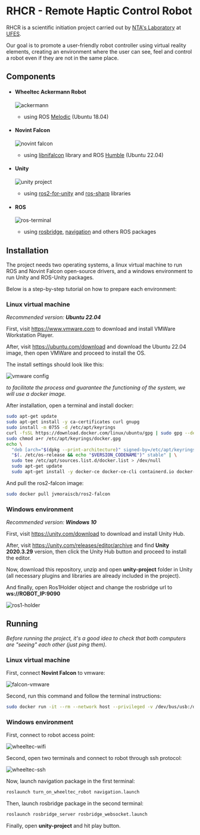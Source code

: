 # RHCR - Remote Haptic Control Robot

RHCR is a scientific initiation project carried out by [NTA's Laboratory](https://nta.ufes.br/) at [UFES](https://www.ufes.br/).

Our goal is to promote a user-friendly robot controller using virtual reality elements, creating an environment where the user can see, feel and control a robot even if they are not in the same place.

## Components

- #### Wheeltec Ackermann Robot

  ![ackermann](/doc/images/ackermann.jpg)

  - using ROS [Melodic](http://wiki.ros.org/melodic) (Ubuntu 18.04)

- #### Novint Falcon

  ![novint falcon](/doc/images/falcon.jpg)

  - using [libnifalcon](https://github.com/libnifalcon/libnifalcon) library and ROS [Humble](https://docs.ros.org/en/humble/index.html) (Ubuntu 22.04)

- #### Unity

  ![unity project](/doc/images/unity-project.png)

  - using [ros2-for-unity](https://github.com/RobotecAI/ros2-for-unity) and [ros-sharp](https://github.com/siemens/ros-sharp) libraries

- #### ROS

  ![ros-terminal](/doc/images/ros-terminal.png)

  - using [rosbridge](http://wiki.ros.org/rosbridge_suite), [navigation](http://wiki.ros.org/navigation) and others ROS packages

## Installation

The project needs two operating systems, a linux virtual machine to run ROS and Novint Falcon open-source drivers, and a windows environment to run Unity and ROS-Unity packages.

Below is a step-by-step tutorial on how to prepare each environment:

### Linux virtual machine

_Recommended version:_ **_Ubuntu 22.04_**

First, visit https://www.vmware.com to download and install VMWare Workstation Player.

After, visit https://ubuntu.com/download and download the Ubuntu 22.04 image, then open VMWare and proceed to install the OS.

The install settings should look like this:

![vmware config](/doc/images/vmware-config.jpg)

_to facilitate the process and guarantee the functioning of the system, we will use a docker image._

After installation, open a terminal and install docker:

```bash
sudo apt-get update
sudo apt-get install -y ca-certificates curl gnupg
sudo install -m 0755 -d /etc/apt/keyrings
curl -fsSL https://download.docker.com/linux/ubuntu/gpg | sudo gpg --dearmor -o /etc/apt/keyrings/docker.gpg
sudo chmod a+r /etc/apt/keyrings/docker.gpg
echo \
  "deb [arch="$(dpkg --print-architecture)" signed-by=/etc/apt/keyrings/docker.gpg] https://download.docker.com/linux/ubuntu \
  "$(. /etc/os-release && echo "$VERSION_CODENAME")" stable" | \
  sudo tee /etc/apt/sources.list.d/docker.list > /dev/null
  sudo apt-get update
  sudo apt-get install -y docker-ce docker-ce-cli containerd.io docker-buildx-plugin docker-compose-plugin
```

And pull the ros2-falcon image:

```bash
sudo docker pull jvmoraiscb/ros2-falcon
```

### Windows environment

_Recommended version:_ **_Windows 10_**

First, visit https://unity.com/download to download and install Unity Hub.

After, visit https://unity.com/releases/editor/archive and find **Unity 2020.3.29** version, then click the Unity Hub button and proceed to install the editor.

Now, download this repository, unzip and open **unity-project** folder in Unity (all necessary plugins and libraries are already included in the project).

And finally, open Ros1Holder object and change the rosbridge url to **ws://ROBOT_IP:9090**

![ros1-holder](/doc/images/ros1-holder.jpg)

## Running

_Before running the project, it's a good idea to check that both computers are "seeing" each other (just ping them)._

### Linux virtual machine

First, connect **Novint Falcon** to vmware:

![falcon-vmware](/doc/images/falcon-vmware.png)

Second, run this command and follow the terminal instructions:

```bash
sudo docker run -it --rm --network host --privileged -v /dev/bus/usb:/dev/bus/usb jvmoraiscb/ros2-falcon
```

### Windows environment

First, connect to robot access point:

![wheeltec-wifi](/doc/images/wheeltec-wifi.jpg)

Second, open two terminals and connect to robot through ssh protocol:

![wheeltec-ssh](/doc/images/wheeltec-ssh.jpg)

Now, launch navigation package in the first terminal:

```bash
roslaunch turn_on_wheeltec_robot navigation.launch
```

Then, launch rosbridge package in the second terminal:

```bash
roslaunch rosbridge_server rosbridge_websocket.launch
```

Finally, open **unity-project** and hit play button.
